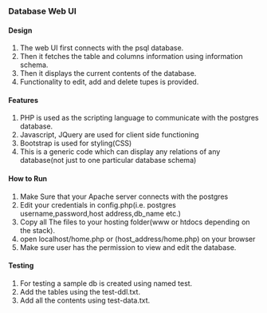 ### Database Web UI

#### Design
1. The web UI first connects with the psql database.
2. Then it fetches the table and columns information using information schema.
3. Then it displays the current contents of the database.
4. Functionality to edit, add and delete tupes is provided.

#### Features

1. PHP is used as the scripting language to communicate with the postgres database.
2. Javascript, JQuery are used for client side functioning
3. Bootstrap is used for styling(CSS)
4. This is a generic code which can display any relations of any database(not just to one particular database schema) 

#### How to Run
1. Make Sure that your Apache server connects with the postgres 
2. Edit your credentials in config.php(i.e. postgres username,password,host address,db_name etc.)
3. Copy all The files to your hosting folder(www or htdocs depending on the stack).
4. open localhost/home.php or (host_address/home.php) on your browser 
5. Make sure user has the permission to view and edit the database. 

#### Testing
1. For testing a sample db is created using named test.
2. Add the tables using the test-ddl.txt.
3. Add all the contents using test-data.txt.

